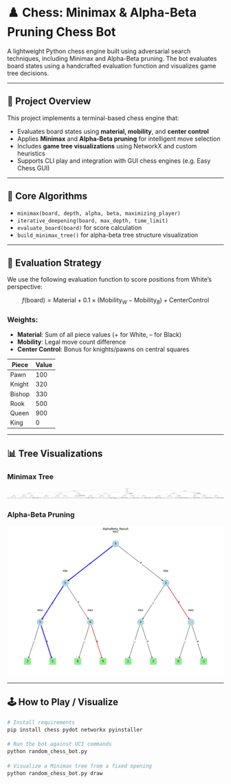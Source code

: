 # ♟️ Chess: Minimax & Alpha-Beta Pruning Chess Bot

A lightweight Python chess engine built using adversarial search techniques, including Minimax and Alpha-Beta pruning. The bot evaluates board states using a handcrafted evaluation function and visualizes game tree decisions.

---

## 🚀 Project Overview

This project implements a terminal-based chess engine that:

- Evaluates board states using **material, mobility**, and **center control**
- Applies **Minimax** and **Alpha-Beta pruning** for intelligent move selection
- Includes **game tree visualizations** using NetworkX and custom heuristics
- Supports CLI play and integration with GUI chess engines (e.g. Easy Chess GUI)

---

## 🧠 Core Algorithms

- `minimax(board, depth, alpha, beta, maximizing_player)`  
- `iterative_deepening(board, max_depth, time_limit)`
- `evaluate_board(board)` for score calculation
- `build_minimax_tree()` for alpha-beta tree structure visualization

---

## 📐 Evaluation Strategy

We use the following evaluation function to score positions from White’s perspective:

$$
f(\text{board}) = \text{Material} + 0.1 \times (\text{Mobility}_W - \text{Mobility}_B) + \text{CenterControl}
$$

### Weights:

- **Material**: Sum of all piece values (+ for White, – for Black)
- **Mobility**: Legal move count difference
- **Center Control**: Bonus for knights/pawns on central squares

| Piece   | Value |
|---------|-------|
| Pawn    | 100   |
| Knight  | 320   |
| Bishop  | 330   |
| Rook    | 500   |
| Queen   | 900   |
| King    | 0     |

---

## 📊 Tree Visualizations

### Minimax Tree

![Minimax](./output/minimax_tree.png)

### Alpha-Beta Pruning

![AlphaBeta](./output/AlphaBeta_Result.png)

---

## 🕹️ How to Play / Visualize

```bash
# Install requirements
pip install chess pydot networkx pyinstaller

# Run the bot against UCI commands
python random_chess_bot.py

# Visualize a Minimax tree from a fixed opening
python random_chess_bot.py draw
